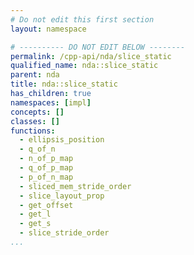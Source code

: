 ```yaml
---
# Do not edit this first section
layout: namespace

# ---------- DO NOT EDIT BELOW --------
permalink: /cpp-api/nda/slice_static
qualified_name: nda::slice_static
parent: nda
title: nda::slice_static
has_children: true
namespaces: [impl]
concepts: []
classes: []
functions:
  - ellipsis_position
  - q_of_n
  - n_of_p_map
  - q_of_p_map
  - p_of_n_map
  - sliced_mem_stride_order
  - slice_layout_prop
  - get_offset
  - get_l
  - get_s
  - slice_stride_order
...
```



